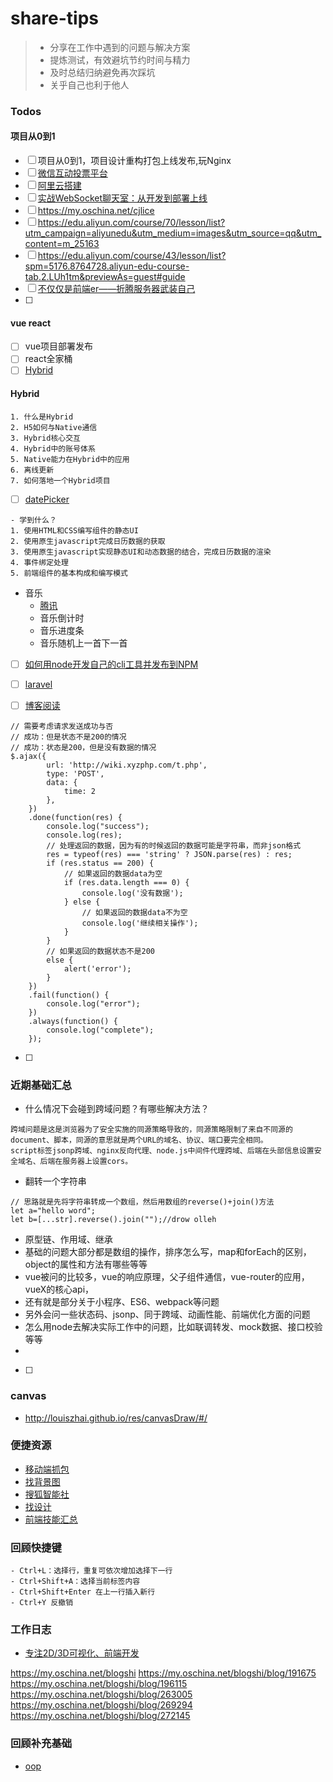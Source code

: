 # share-tips
> - 分享在工作中遇到的问题与解决方案
> - 提炼测试，有效避坑节约时间与精力
> - 及时总结归纳避免再次踩坑
> - 关乎自己也利于他人



### Todos
#### 项目从0到1
- [ ] 项目从0到1，项目设计重构打包上线发布,玩Nginx
- [ ] [微信互动投票平台](https://juejin.im/entry/59a11e5b6fb9a024a04b0429?utm_source=gold_browser_extension)
- [ ] [阿里云搭建](https://zhuanlan.zhihu.com/p/27998046)
- [ ] [实战WebSocket聊天室：从开发到部署上线](https://juejin.im/post/5a68117af265da3e290c5e29?utm_source=gold_browser_extension)
- [ ] https://my.oschina.net/cjlice
- [ ] https://edu.aliyun.com/course/70/lesson/list?utm_campaign=aliyunedu&utm_medium=images&utm_source=qq&utm_content=m_25163
- [ ] https://edu.aliyun.com/course/43/lesson/list?spm=5176.8764728.aliyun-edu-course-tab.2.LUh1tm&previewAs=guest#guide
- [ ] [不仅仅是前端er——折腾服务器武装自己](https://segmentfault.com/a/1190000013242438)
- [ ] 

#### vue react
- [ ] vue项目部署发布
- [ ] react全家桶
- [ ] [Hybrid](https://www.imooc.com/learn/850)

#### Hybrid
```
1. 什么是Hybrid
2. H5如何与Native通信
3. Hybrid核心交互
4. Hybrid中的账号体系
5. Native能力在Hybrid中的应用
6. 离线更新
7. 如何落地一个Hybrid项目
```

- [ ] [datePicker](https://www.imooc.com/learn/820)
```
- 学到什么？
1. 使用HTML和CSS编写组件的静态UI
2. 使用原生javascript完成日历数据的获取
3. 使用原生javascript实现静态UI和动态数据的结合，完成日历数据的渲染
4. 事件绑定处理
5. 前端组件的基本构成和编写模式
```

* 音乐
    * [腾讯](http://vii.qq.com/cp/a20160128stsy/media-music.shtml)
    * 音乐倒计时
    * 音乐进度条
    * 音乐随机上一首下一首


- [ ] [如何用node开发自己的cli工具并发布到NPM ](https://github.com/pkwenda/blog/issues/7)
- [ ] [laravel](https://laravel.com/)
- [ ] [博客阅读](https://juejin.im/entry/59a4296351882524463117b4?utm_source=gold_browser_extension)


```
// 需要考虑请求发送成功与否
// 成功：但是状态不是200的情况
// 成功：状态是200，但是没有数据的情况
$.ajax({
        url: 'http://wiki.xyzphp.com/t.php',
        type: 'POST',
        data: {
            time: 2
        },
    })
    .done(function(res) {
        console.log("success");
        console.log(res);
        // 处理返回的数据，因为有的时候返回的数据可能是字符串，而非json格式
        res = typeof(res) === 'string' ? JSON.parse(res) : res;
        if (res.status == 200) {
            // 如果返回的数据data为空
            if (res.data.length === 0) {
                console.log('没有数据');
            } else {
                // 如果返回的数据data不为空
                console.log('继续相关操作');
            }
        }
        // 如果返回的数据状态不是200
        else {
            alert('error');
        }
    })
    .fail(function() {
        console.log("error");
    })
    .always(function() {
        console.log("complete");
    });
```

- [ ] 



### 近期基础汇总

- 什么情况下会碰到跨域问题？有哪些解决方法？
```
跨域问题是这是浏览器为了安全实施的同源策略导致的，同源策略限制了来自不同源的document、脚本，同源的意思就是两个URL的域名、协议、端口要完全相同。
script标签jsonp跨域、nginx反向代理、node.js中间件代理跨域、后端在头部信息设置安全域名、后端在服务器上设置cors。
```

- 翻转一个字符串
```
// 思路就是先将字符串转成一个数组，然后用数组的reverse()+join()方法
let a="hello word";
let b=[...str].reverse().join("");//drow olleh
```


- 原型链、作用域、继承
- 基础的问题大部分都是数组的操作，排序怎么写，map和forEach的区别，object的属性和方法有哪些等等
- vue被问的比较多，vue的响应原理，父子组件通信，vue-router的应用，vueX的核心api，
- 还有就是部分关于小程序、ES6、webpack等问题
- 另外会问一些状态码、jsonp、同于跨域、动画性能、前端优化方面的问题
- 怎么用node去解决实际工作中的问题，比如联调转发、mock数据、接口校验等等
- 


- [ ] 



### canvas
- http://louiszhai.github.io/res/canvasDraw/#/






### 便捷资源
* [移动端抓包](http://www.telerik.com/fiddler)
* [找背景图](https://alpha.wallhaven.cc/)
* [搜狐智能社](http://my.tv.sohu.com/user/299736457#t0)
* [找设计](https://dribbble.com/)
* [前端技能汇总](https://segmentfault.com/a/1190000010121230)




### 回顾快捷键
```
- Ctrl+L：选择行，重复可依次增加选择下一行
- Ctrl+Shift+A：选择当前标签内容
- Ctrl+Shift+Enter 在上一行插入新行
- Ctrl+Y 反撤销
```




### 工作日志
- [专注2D/3D可视化、前端开发](https://parksben.github.io/)



https://my.oschina.net/blogshi
https://my.oschina.net/blogshi/blog/191675
https://my.oschina.net/blogshi/blog/196115
https://my.oschina.net/blogshi/blog/263005
https://my.oschina.net/blogshi/blog/269294
https://my.oschina.net/blogshi/blog/272145







### 回顾补充基础
- [oop](https://study.miaov.com/study/show/chapter/147)